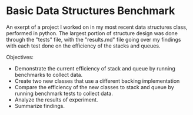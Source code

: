 ﻿# Basic Data Structures Benchmark

An exerpt of a project I worked on in my most recent data structures class, performed in python. The largest portion of structure design was done through the "tests" file, with the "results.md" file going over my findings with each test done on the efficiency of the stacks and queues.

Objectives:
- Demonstrate the current efficiency of stack and queue by running benchmarks to collect data.
- Create two new classes that use a different backing implementation
- Compare the efficiency of the new classes to stack and queue by running benchmark tests to collect data.
- Analyze the results of experiment.
- Summarize findings.
